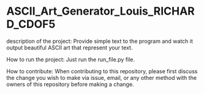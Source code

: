 # ASCII_Art_Generator_Louis_RICHARD_CDOF5

description of the project:
Provide simple text to the program and watch it output beautiful ASCII art that represent your text.

How to run the project:
Just run the run_file.py file.

How to contribute:
When contributing to this repository, please first discuss the change you wish to make via issue, email, or any other method with the owners of this repository before making a change.